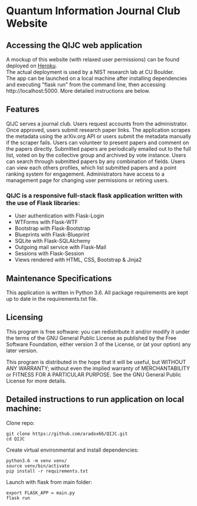 # Quantum Information Journal Club Website

## Accessing the QIJC web application

A mockup of this website (with relaxed user permissions) can be found deployed on [Heroku](https://qijcmockup.herokuapp.com). \
The actual deployment is used by a NIST research lab at CU Boulder. \
The app can be launched on a local machine after installing dependencies and executing "flask run" from the command line, then accessing http://localhost:5000. More detailed instructions are below.

## Features

QIJC serves a journal club. Users request accounts from the administrator. Once approved, users submit research paper links. The application scrapes the metadata using the arXiv.org API or users submit the metadata manually if the scraper fails. Users can volunteer to present papers and comment on the papers directly. Submitted papers are periodically emailed out to the full list, voted on by the collective group and archived by vote instance. Users can search through submitted papers by any combination of fields. Users can view each others profiles, which list submitted papers and a point ranking system for engagement. Administrators have access to a management page for changing user permissions or retiring users.

### QIJC is a responsive full-stack flask application written with the use of Flask libraries:
* User authentication with Flask-Login
* WTForms with Flask-WTF
* Bootstrap with Flask-Bootstrap
* Blueprints with Flask-Blueprint
* SQLite with Flask-SQLAlchemy
* Outgoing mail service with Flask-Mail
* Sessions with Flask-Session
* Views rendered with HTML, CSS, Bootstrap & Jinja2

## Maintenance Specifications
This application is written in Python 3.6. All package requirements are kept up to date in the requirements.txt file.

## Licensing
This program is free software: you can redistribute it and/or modify it under the terms of the GNU General Public License as published by the Free Software Foundation, either version 3 of the License, or (at your option) any later version.

This program is distributed in the hope that it will be useful, but WITHOUT ANY WARRANTY; without even the implied warranty of MERCHANTABILITY or FITNESS FOR A PARTICULAR PURPOSE.  See the GNU General Public License for more details.

## Detailed instructions to run application on local machine:

Clone repo: 
```
git clone https://github.com/aradox66/QIJC.git
cd QIJC
```

Create virtual environmental and install dependencies:
```
python3.6 -m venv venv/
source venv/bin/activate
pip install -r requirements.txt
```

Launch with flask from main folder:
```
export FLASK_APP = main.py
flask run
```
